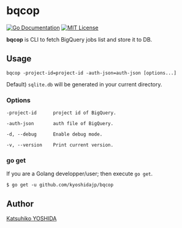 # bqcop

[![Go Documentation](http://img.shields.io/badge/go-documentation-blue.svg?style=flat-square)][godocs]
[![MIT License](http://img.shields.io/badge/license-MIT-blue.svg?style=flat-square)][license]

[license]: https://github.com/kyoshidajp/bqcop/blob/master/LICENSE
[godocs]: http://godoc.org/github.com/kyoshidajp/bqcop

**bqcop** is CLI to fetch BigQuery jobs list and store it to DB.

## Usage

```
bqcop -project-id=project-id -auth-json=auth-json [options...]
```

Default) `sqlite.db` will be generated in your current directory.

### Options

```
-project-id      project id of BigQuery.

-auth-json       auth file of BigQuery.

-d, --debug      Enable debug mode.

-v, --version    Print current version.
```

### go get

If you are a Golang developper/user; then execute `go get`.

```
$ go get -u github.com/kyoshidajp/bqcop
```

## Author

[Katsuhiko YOSHIDA](https://github.com/kyoshidajp)
